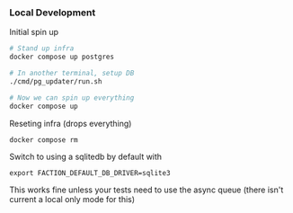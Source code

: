 


### Local Development

Initial spin up
```sh
# Stand up infra
docker compose up postgres

# In another terminal, setup DB
./cmd/pg_updater/run.sh

# Now we can spin up everything
docker compose up
```

Reseting infra (drops everything)
```
docker compose rm
```

Switch to using a sqlitedb by default with
```
export FACTION_DEFAULT_DB_DRIVER=sqlite3
```
This works fine unless your tests need to use the async queue (there isn't current a  local only mode for this) 
